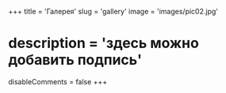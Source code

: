+++
title = 'Галерея'
slug = 'gallery'
image = 'images/pic02.jpg'
# description = 'здесь можно добавить подпись'
disableComments = false
+++
